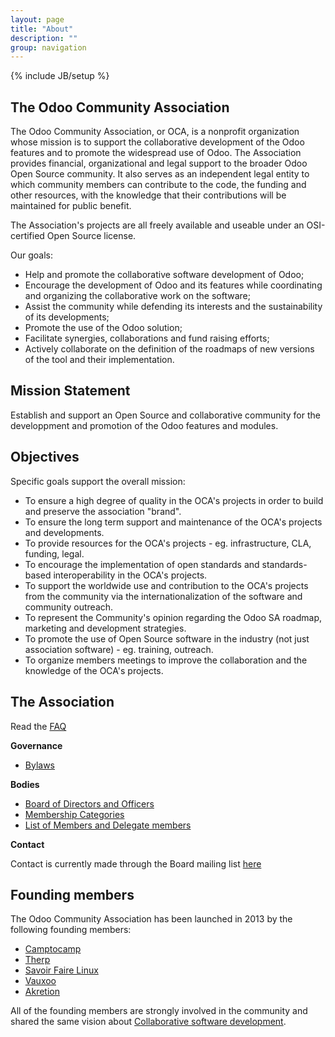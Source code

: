 ```yaml
---
layout: page
title: "About"
description: ""
group: navigation
---
```

{% include JB/setup %}

## The Odoo Community Association

The Odoo Community Association, or OCA, is a nonprofit organization whose mission is to support the collaborative development of the Odoo features and to promote the widespread use of Odoo. The Association provides financial, organizational and legal support to the broader Odoo Open Source community. It also serves as an independent legal entity to which community members can contribute to the code, the funding and other resources, with the knowledge that their contributions will be maintained for public benefit.

The Association's projects are all freely available and useable under an OSI-certified Open Source license.

Our goals:

+ Help and promote the collaborative software development of Odoo;
+ Encourage the development of Odoo and its features while coordinating and organizing the collaborative work on the software;
+ Assist the community while defending its interests and the sustainability of its developments;
+ Promote the use of the Odoo solution;
+ Facilitate synergies, collaborations and fund raising efforts;
+ Actively collaborate on the definition of the roadmaps of new versions of the tool and their implementation.

## Mission Statement

Establish and support an Open Source and collaborative community for the developpment and promotion of the Odoo features and modules.

## Objectives

Specific goals support the overall mission:

+ To ensure a high degree of quality in the OCA's projects in order to build and preserve the association "brand".
+ To ensure the long term support and maintenance of the OCA's projects and developments.
+ To provide resources for the OCA's projects - eg. infrastructure, CLA, funding, legal.
+ To encourage the implementation of open standards and standards-based interoperability in the OCA's projects.
+ To support the worldwide use and contribution to the OCA's projects from the community via the internationalization of the software and community outreach.
+ To represent the Community's opinion regarding the Odoo SA roadmap, marketing and development strategies.
+ To promote the use of Open Source software in the industry (not just association software) - eg. training, outreach.
+ To organize members meetings to improve the collaboration and the knowledge of the OCA's projects.

## The Association

Read the [FAQ](04_faq.html)

**Governance**

+ [Bylaws](05_bylaws.html)

**Bodies**

+ [Board of Directors and Officers](member/board.html)
+ [Membership Categories](member/03_membership.html)
+ [List of Members and Delegate members](member/member_list.html)

**Contact**

Contact is currently made through the Board mailing list [here](mailto:board@odoo-community.org)

## Founding members

The Odoo Community Association has been launched in 2013 by the following founding members:

+ [Camptocamp](https://www.camptocamp.com/)
+ [Therp](http://therp.nl/)
+ [Savoir Faire Linux](http://www.savoirfairelinux.com/en/)
+ [Vauxoo](http://vauxoo.com/)
+ [Akretion](http://www.akretion.com/)

All of the founding members are strongly involved in the community and shared the same vision about [Collaborative software development](http://en.wikipedia.org/wiki/Collaborative_software_development_model).
